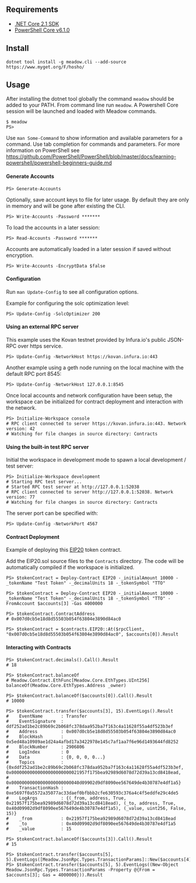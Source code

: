 ﻿
## Requirements

* [.NET Core 2.1 SDK](https://www.microsoft.com/net/download)
* [PowerShell Core v6.1.0](https://github.com/PowerShell/PowerShell/releases)


## Install

```console
dotnet tool install -g meadow.cli --add-source https://www.myget.org/F/hosho/
```

## Usage

After installing the dotnet tool globally the command `meadow` should be added to your PATH.
From command line run `meadow`. A Powershell Core session will be launched and loaded with Meadow commands.

```console
$ meadow
PS> 
```

Use `man Some-Command` to show information and available parameters for a command.
Use tab completion for commands and parameters. 
For more information on PowerShell see https://github.com/PowerShell/PowerShell/blob/master/docs/learning-powershell/powershell-beginners-guide.md


#### Generate Accounts

```pwsh
PS> Generate-Accounts
```

Optionally, save account keys to file for later usage. By default they are only in memory and will be gone after existing the CLI.
```pwsh
PS> Write-Accounts -Password *******
```

To load the accounts in a later session:
```pwsh
PS> Read-Accounts -Password *******
```

Accounts are automatically loaded in a later session if saved without encryption.
```pwsh
PS> Write-Accounts -EncryptData $false
```

#### Configuration

Run `man Update-Config` to see all configuration options.

Example for configuring the solc optimization level:

```pwsh
PS> Update-Config -SolcOptimizer 200
```


#### Using an external RPC server

This example uses the Kovan testnet provided by Infura.io's public JSON-RPC over https service.

```pwsh
PS> Update-Config -NetworkHost https://kovan.infura.io:443
```

Another example using a geth node running on the local machine with the default RPC port 8545:
```pwsh
PS> Update-Config -NetworkHost 127.0.0.1:8545
```

Once local accounts and network configuration have been setup, the workspace can be initialized for contract deployment and interaction with the network.

```pwsh
PS> Initialize-Workspace console
# RPC client connected to server https://kovan.infura.io:443. Network version: 42
# Watching for file changes in source directory: Contracts
```

#### Using the built-in test RPC server

Initial the workspace in development mode to spawn a local development / test server:

```pwsh
PS> Initialize-Workspace development
# Starting RPC test server...
# Started RPC test server at http://127.0.0.1:52038
# RPC client connected to server http://127.0.0.1:52038. Network version: 77
# Watching for file changes in source directory: Contracts
```

The server port can be specified with:
```pwsh
PS> Update-Config -NetworkPort 4567
```

#### Contract Deployment

Example of deploying this [EIP20](https://github.com/ConsenSys/Tokens/blob/fdf687c69d998266a95f15216b1955a4965a0a6d/contracts/eip20/EIP20.sol) token contract.

Add the EIP20.sol source files to the `Contracts` directory. The code will be automatically compiled if the workspace is initialized.

```pwsh
PS> $tokenContract = Deploy-Contract EIP20 -_initialAmount 10000 -_tokenName "Test Token" -_decimalUnits 18 -_tokenSymbol "TTO"

PS> $tokenContract = Deploy-Contract EIP20 -_initialAmount 10000 -_tokenName "Test Token" -_decimalUnits 18 -_tokenSymbol "TTO" -FromAccount $accounts[3] -Gas 4000000

PS> $tokenContract.ContractAddress
# 0x007d0cb5e18d8d55503b054f63804e3890d84ac0

PS> $tokenContract = $contracts.EIP20::At($rpcClient, "0x007d0cb5e18d8d55503b054f63804e3890d84ac0", $accounts[0]).Result
```

#### Interacting with Contracts

```pwsh
PS> $tokenContract.decimals().Call().Result
# 18

PS> $tokenContract.balanceOf
# Meadow.Contract.EthFunc[Meadow.Core.EthTypes.UInt256] balanceOf(Meadow.Core.EthTypes.Address _owner)

PS> $tokenContract.balanceOf($accounts[0]).Call().Result
# 10000

PS> $tokenContract.transfer($accounts[3], 15).EventLogs().Result
#    EventName       : Transfer
#    EventSignature  : ddf252ad1be2c89b69c2b068fc378daa952ba7f163c4a11628f55a4df523b3ef
#    Address         : 0x007d0cb5e18d8d55503b054f63804e3890d84ac0
#    BlockHash       : 0x5ed48a10989ae1d24a4afbd17a3422978e145c7af1aa7f6e96d1493644fd8252
#    BlockNumber     : 2906806
#    LogIndex        : 0
#    Data            : {0, 0, 0, 0...}
#    Topics          : {0xddf252ad1be2c89b69c2b068fc378daa952ba7f163c4a11628f55a4df523b3ef, 0x00000000000000000000000021957f175bea92989d6078d72d39a13cd8418ead,
#                    0x00000000000000000000000040d09902d9df8090ee567649de4b30787e4df1a5}
#    TransactionHash : 0xe5697f0a5572a35077ac33daef0bfbbb2cfe630593c376a4c4f5eddfe29c4de5
#    LogArgs         : {(_from, address, True, 0x21957f175bea92989d6078d72d39a13cd8418ead), (_to, address, True, 0x40d09902d9df8090ee567649de4b30787e4df1a5), (_value, uint256, False, 15)}
#    _from           : 0x21957f175bea92989d6078d72d39a13cd8418ead
#    _to             : 0x40d09902d9df8090ee567649de4b30787e4df1a5
#    _value          : 15

PS> $tokenContract.balanceOf($accounts[3]).Call().Result
# 15

PS> $tokenContract.transfer($accounts[5], 5).EventLogs([Meadow.JsonRpc.Types.TransactionParams]::New($accounts[4])).Result
PS> $tokenContract.transfer($accounts[5], 5).EventLogs((New-Object Meadow.JsonRpc.Types.TransactionParams -Property @{From = $accounts[3]; Gas = 4000000})).Result

```